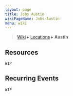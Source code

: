 ```yaml
---
layout: page
title: Jobs Austin
wikiPageName: Jobs-Austin
menu: wiki
---
```


> [Wiki](Home) ▸ [Locations](Jobs-Locations) ▸ **Austin**

## Resources

`WIP`

## Recurring Events

`WIP`
